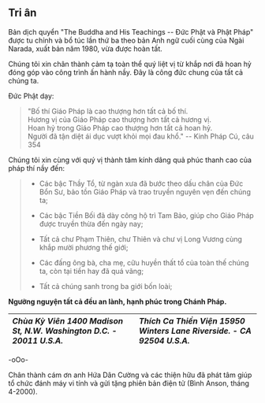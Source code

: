 ## Tri ân

Bản dịch quyển "The Buddha and His Teachings -- Đức Phật và Phật Pháp" được tu chỉnh và bổ túc lần thứ ba theo bản Anh ngữ cuối cùng của Ngài Narada, xuất bản năm 1980, vừa được hoàn tất.

Chúng tôi xin chân thành cảm tạ toàn thể quý liệt vị từ khắp nơi đã hoan hỷ đóng góp vào công trình ấn hành nầy. Đây là công đức chung của tất cả chúng ta.

Đức Phật dạy:

> "Bố thí Giáo Pháp là cao thượng hơn tất cả bố thí.  
> Hương vị của Giáo Pháp cao thượng hơn tất cả hương vị.  
> Hoan hỷ trong Giáo Pháp cao thượng hơn tất cả hoan hỷ.  
> Người đã tận diệt ái dục vượt khỏi mọi đau khổ." -- Kinh Pháp Cú, câu 354

Chúng tôi xin cùng với quý vị thành tâm kính dâng quả phúc thanh cao của pháp thí nầy đến:

> - Các bậc Thầy Tổ, từ ngàn xưa đã bước theo dấu chân của Đức Bổn Sư, bảo tồn Giáo Pháp và trao truyền nguyên vẹn đến chúng ta;
>
> - Các bậc Tiền Bối đã dày công hộ trì Tam Bảo, giúp cho Giáo Pháp được truyền thừa đến ngày nay;
>
> - Tất cả chư Phạm Thiên, chư Thiên và chư vị Long Vương cùng khắp mười phương thế giới;
>
> - Các đấng ông bà, cha mẹ, cữu huyền thất tổ của toàn thế chúng ta, còn tại tiền hay đã quá vãng;
>
> - Tất cả chúng sanh trong ba giới bốn loài;

**Ngưỡng nguyện tất cả đều an lành, hạnh phúc trong Chánh Pháp.**

| _**Chùa Kỳ Viên 1400 Madison St, N.W. Washington D.C. - 20011 U.S.A.**_ | _**Thích Ca Thiền Viện 15950 Winters Lane Riverside. - CA 92504 U.S.A.**_ |
| :--- | :--- |


-oOo-

Chân thành cám ơn anh Hứa Dân Cường và các thiện hữu đã phát tâm giúp tổ chức đánh máy vi tính và gửi tặng phiên bản điện tử \(Bình Anson, tháng 4-2000\).


